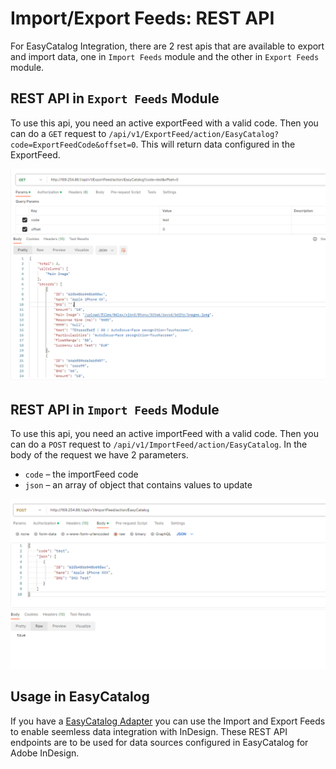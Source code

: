 # Import/Export Feeds: REST API

For EasyCatalog Integration, there are 2 rest apis that are available to export and import data, one in `Import Feeds` module and the other in `Export Feeds` module.

## REST API in `Export Feeds` Module

To use this api, you need an active exportFeed with a valid code. Then you can do a `GET` request to `/api/v1/ExportFeed/action/EasyCatalog?code=ExportFeedCode&offset=0`.
This will return data configured in the ExportFeed.

![Export Rest Api Example](_assets/easycatalog-rest-api/export-api-example.png)

## REST API in `Import Feeds` Module

To use this api, you need an active importFeed with a valid code. Then you can do a `POST` request to `/api/v1/ImportFeed/action/EasyCatalog`. 
In the body of the request we have 2 parameters.

- `code` – the importFeed code
- `json` – an array of object that contains values to update

![Import Rest Api Example](_assets/easycatalog-rest-api/import-api-example.png)

## Usage in EasyCatalog
If you have a [EasyCatalog Adapter](./easycatalog-adapter.md) you can use the Import and Export Feeds to enable seemless data integration with InDesign.  These REST API endpoints are to be used for data sources configured in EasyCatalog for Adobe InDesign.
